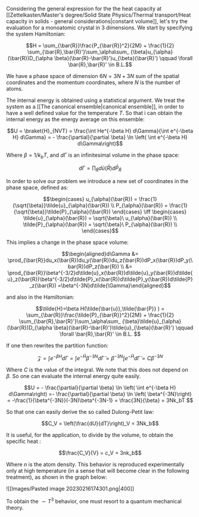 Considering the general expression for the the heat capacity at [[Zettelkasten/Master's degree/Solid State Physics/Thermal transport/Heat capacity in solids - general considerations|constant volume]], let's try the evaluation for a monoatomic crystal in 3 dimensions.
We start by specifying the system Hamiltonian:

$$H = \sum_{\bar{R}}\frac{P_{\bar{R}}^2}{2M} + \frac{1}{2} \sum_{\bar{R},\bar{R}'}\sum_\alpha\sum_ {\beta}u_{\alpha}(\bar{R})D_{\alpha \beta}(\bar{R}-\bar{R}')u_{\beta}(\bar{R}') \qquad \forall \bar{R},\bar{R}' \in B.L.$$

We have a phase space of dimension $6N = 3N+3N$ sum of the spatial coordinates and the momentum coordinates, where $N$ is the number of atoms.

The internal energy is obtained using a statistical argument.
We treat the system as a [[The canonical ensemble|canonical ensemble]], in order to have a well defined value for the temperature $T$. So that i can obtain the internal energy as the energy average on this ensemble: 

$$U = \braket{H}_{NVT} =  \frac{\int He^{-\beta H} d\Gamma}{\int e^{-\beta H} d\Gamma} = - \frac{\partial}{\partial \beta} \ln \left(  \int e^{-\beta H} d\Gamma\right)$$

Where $\beta = 1/k_bT$, and $d\Gamma$ is an infinitesimal volume in the phase space:

$$ d\Gamma = \prod_{\bar{R}}d\bar{u}(\bar{R})d\bar{P}_{\bar{R}} $$

In order to solve our problem we introduce a new set of coordinates in the phase space, defined as:

$$\begin{cases}
u_{\alpha}(\bar{R}) = \frac{1}{\sqrt{\beta}}\tilde{u}_{\alpha}(\bar{R}) \\
P_{\alpha}(\bar{R}) = \frac{1}{\sqrt{\beta}}\tilde{P}_{\alpha}(\bar{R})
\end{cases} \iff 
\begin{cases}
\tilde{u}_{\alpha}(\bar{R}) = \sqrt{\beta}\ u_{\alpha}(\bar{R}) \\
\tilde{P}_{\alpha}(\bar{R}) = \sqrt{\beta}\ P_{\alpha}(\bar{R}) \\
\end{cases}$$

This implies a change in the phase space volume:

$$\begin{aligned}d\Gamma &= \prod_{\bar{R}}du_x(\bar{R})du_y(\bar{R})du_z(\bar{R})dP_x(\bar{R})dP_y(\bar{R})dP_z(\bar{R}) \\ &= 
\prod_{\bar{R}}\beta^{-3/2}d\tilde{u}_x(\bar{R})d\tilde{u}_y(\bar{R})d\tilde{u}_z(\bar{R})\beta^{-3/2}d\tilde{P}_x(\bar{R})d\tilde{P}_y(\bar{R})d\tilde{P}_z(\bar{R}) =\beta^{-3N}d\tilde{\Gamma}\end{aligned}$$

and also in the Hamiltonian:

$$\tilde{H}=\beta H(\tilde{\bar{u}},\tilde{\bar{P}} ) = \sum_{\bar{R}}\frac{\tilde{P}_{\bar{R}}^2}{2M} + \frac{1}{2} \sum_{\bar{R},\bar{R}'}\sum_\alpha\sum_ {\beta}\tilde{u}_{\alpha}(\bar{R})D_{\alpha \beta}(\bar{R}-\bar{R}')\tilde{u}_{\beta}(\bar{R}') \qquad \forall \bar{R},\bar{R}' \in B.L. $$

If one then rewrites the partition function:

$$\mathcal{Z} =  \int e^{-\beta H} d\Gamma  = \int e^{-\tilde{H}} \beta^{-3N}d\tilde{\Gamma} = \beta^{-3N} \int e^{-\tilde{H}}d\tilde{\Gamma}   = C \beta^{-3N}$$

Where $C$ is the value of the integral. We note that this does not depend on $\beta$.
So one can evaluate the internal energy quite easily.

$$U = - \frac{\partial}{\partial \beta} \ln \left(  \int e^{-\beta H} d\Gamma\right) =- \frac{\partial}{\partial \beta} \ln \left(  \beta^{-3N}\right) = -\frac{1}{\beta^{-3N}}(-3N)\beta^{-3N-1} = \frac{3N}{\beta} = 3Nk_bT $$

So that one can easily derive the so called Dulong-Petit law:

$$C_V = \left(\frac{dU}{dT}\right)_V = 3Nk_b$$

It is useful, for the application, to divide by the volume, to obtain the specific heat :

$$\frac{C_V}{V} = c_V = 3nk_b$$

Where $n$ is the atom density.
This behavior is reproduced experimentally only at high temperature (in a sense that will become clear in the following treatment), as shown in the graph below:

![[Images/Pasted image 20230216174301.png|400]]

To obtain the $\sim T^3$ behavior, one must resort to a quantum mechanical theory.